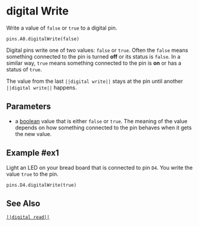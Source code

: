 # digital Write

Write a value of `false` or `true` to a digital pin.

```sig
pins.A0.digitalWrite(false)
```
Digital pins write one of two values: `false` or `true`. Often the `false` means something connected
to the pin is turned **off** or its status is `false`. In a similar way, `true` means something
connected to the pin is **on** or has a status of `true`.

The value from the last ``||digital write||`` stays at the pin until another ``||digital write||``
happens.

## Parameters

* a [boolean](types/boolean) value that is either `false` or `true`. The meaning of the value depends on how something connected to the pin behaves when it gets the new value.

## Example #ex1

Light an LED on your bread board that is connected to pin `D4`. You write the value `true` to the pin.

```blocks
pins.D4.digitalWrite(true)
```

## See Also

[``||digital read||``](/reference/pins/digital-read)